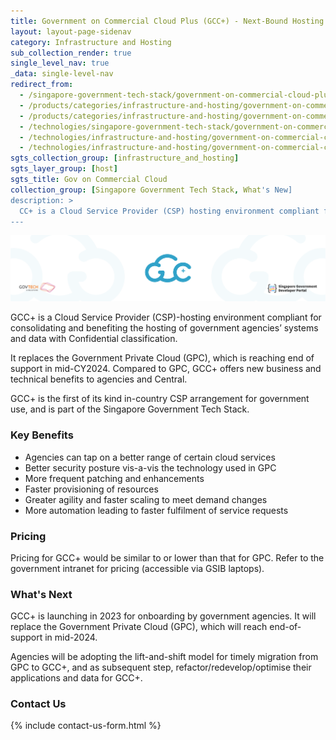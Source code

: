 ```yaml
---
title: Government on Commercial Cloud Plus (GCC+) - Next-Bound Hosting for Confidential Systems
layout: layout-page-sidenav
category: Infrastructure and Hosting
sub_collection_render: true
single_level_nav: true
_data: single-level-nav
redirect_from:
  - /singapore-government-tech-stack/government-on-commercial-cloud-plus
  - /products/categories/infrastructure-and-hosting/government-on-commercial-cloud-plus/
  - /products/categories/infrastructure-and-hosting/government-on-commercial-cloud-plus.html
  - /technologies/singapore-government-tech-stack/government-on-commercial-cloud-plus
  - /technologies/infrastructure-and-hosting/government-on-commercial-cloud-plus/
  - /technologies/infrastructure-and-hosting/government-on-commercial-cloud-plus.html
sgts_collection_group: [infrastructure_and_hosting]
sgts_layer_group: [host]
sgts_title: Gov on Commercial Cloud
collection_group: [Singapore Government Tech Stack, What's New]
description: >
  CC+ is a Cloud Service Provider (CSP) hosting environment compliant for hosting government agencies’ systems and data with Confidential classification.
---
```


![GCC+ header banner](/assets/img/GCC-Plus-HeaderBanner-v1.png)

GCC+ is a Cloud Service Provider (CSP)-hosting environment compliant for consolidating and benefiting the hosting of government agencies’ systems and data with Confidential classification.

It replaces the Government Private Cloud (GPC), which is reaching end of support in mid-CY2024. Compared to GPC, GCC+ offers new business and technical benefits to agencies and Central.

GCC+ is the first of its kind in-country CSP arrangement for government use, and is part of the Singapore Government Tech Stack.

### Key Benefits

- Agencies can tap on a better range of certain cloud services
- Better security posture vis-a-vis the technology used in GPC
- More frequent patching and enhancements
- Faster provisioning of resources
- Greater agility and faster scaling to meet demand changes
- More automation leading to faster fulfilment of service requests

### Pricing

Pricing for GCC+ would be similar to or lower than that for GPC.  Refer to the government intranet for pricing (accessible via GSIB laptops).

### What's Next

GCC+ is launching in 2023 for onboarding by government agencies. It will replace the Government Private Cloud (GPC), which will reach end-of-support in mid-2024.

Agencies will be adopting the lift-and-shift model for timely migration from GPC to GCC+, and as subsequent step, refactor/redevelop/optimise their applications and data for GCC+.

### Contact Us
{% include contact-us-form.html %}


